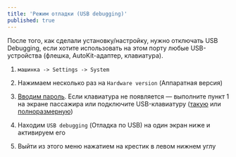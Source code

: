 ```yaml
---
title: 'Режим отладки (USB debugging)'
published: true
---
```


После того, как сделали установку/настройку, нужно отключать USB Debugging, если хотите использовать на этом порту любые USB-устройства (флешка, AutoKit-адаптер, клавиатура).

1. `машинка -> Settings -> System`

2. Нажимаем несколько раз на `Hardware version` (Аппаратная версия)

3. [Вводим пароль](../password). Если клавиатура не появляется — выполните пункт 1 на экране пассажира или подключите USB-клавиатуру ([такую](https://www.ozon.ru/product/klaviatura-ds02036-rongx-k1j7m0-raznotsvetnyy-1745698916/) или [полноразмерную](https://www.ozon.ru/product/klaviatura-provodnaya-usb-garnizon-gk-100-kabel-1-5-m-chernyy-184898304/))

4. Находим `USB debugging` (Отладка по USB) на один экран ниже и активируем его

5. Выйти из этого меню нажатием на крестик в левом нижнем углу
